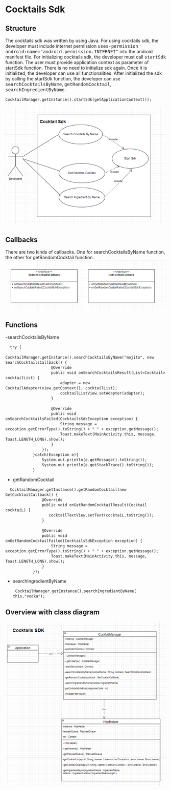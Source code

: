 # Cocktails Sdk

## Structure
The cocktails sdk was written by using Java. For using cocktails sdk, the developer must include internet permission <kbd>uses-permission android:name="android.permission.INTERNET"</kbd> into the android manifest file. For initializing cocktails sdk, the developer must call <kbd>startSdk</kbd> function. The user must provide application context as parameter of startSdk function. There is no need to initialize sdk again. Once it is initialized, the developer can use all functionalities. After initialized the sdk by calling the startSdk function, the developer can use  <kbd>searchCocktailsByName</kbd>, <kbd>getRandomCocktail</kbd>, <kbd>searchIngredientByName</kbd>.
```
CocktailManager.getInstance().startSdk(getApplicationContext());
```
![Usecase](usecase.png)

## Callbacks 
There are two kinds of callbacks. One for searchCocktailsByName function, the other for getRandomCocktail function.
![Usecase](callbacks.png)

## Functions 
-searchCocktailsByName

```
  try {
                CocktailManager.getInstance().searchCocktailsByName("mojito", new SearchCocktailsCallback() {
                    @Override
                    public void onSearchCocktailsResult(List<Cocktail> cocktailList) {
                        adapter = new CocktailAdapter(view.getContext(), cocktailList);
                        cocktailListView.setAdapter(adapter);
                    }

                    @Override
                    public void onSearchCocktailsFailed(CocktailsSdkException exception) {
                        String message = exception.getErrorType().toString() + " " + exception.getMessage();
                        Toast.makeText(MainActivity.this, message, Toast.LENGTH_LONG).show();
                    }
                });
            }catch(Exception e){
                System.out.println(e.getMessage().toString());
                System.out.println(e.getStackTrace().toString());
            }
```
- getRandomCocktail
```
  CocktailManager.getInstance().getRandomCocktail(new GetCocktailCallback() {
                @Override
                public void onGetRandomCocktailResult(Cocktail cocktaiL) {
                   cocktailTextView.setText(cocktaiL.toString());
                }

                @Override
                public void onGetRandomCocktailFailed(CocktailsSdkException exception) {
                    String message = exception.getErrorType().toString() + " " + exception.getMessage();
                    Toast.makeText(MainActivity.this, message, Toast.LENGTH_LONG).show();
                }
            });
  ```
- searchIngredientByName
  ```
   CocktailManager.getInstance().searchIngredientByName(  this,"vodka");
  ```
## Overview with class diagram
![Usecase](classDiagram.png)

